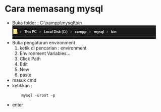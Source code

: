 # Cara memasang mysql

- Buka folder : C:\xampp\mysql\bin
    ![1](../assets/img/mysql/1.png)
- Buka pengaturan environment
  1. ketik di pencarian : environment
  2. Environment Variables...
  3. Click Path
  4. Edit
  5. New
  6. paste 
- masuk cmd
- ketikkan :
    ```batch
        mysql -uroot -p
    ```
- enter